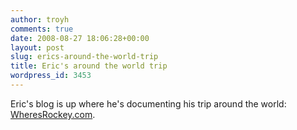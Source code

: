 ```yaml
---
author: troyh
comments: true
date: 2008-08-27 18:06:28+00:00
layout: post
slug: erics-around-the-world-trip
title: Eric's around the world trip
wordpress_id: 3453
---
```


Eric's blog is up where he's documenting his trip around the world: [WheresRockey.com](http://wheresrockey.com).
